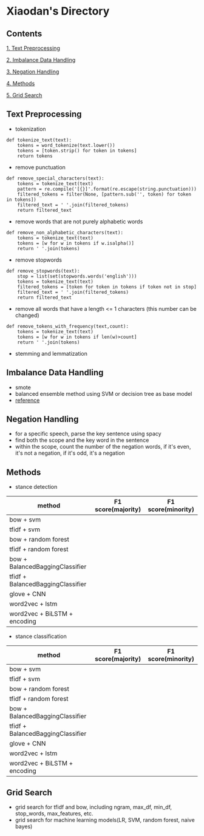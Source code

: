 # Xiaodan's Directory

## Contents
[1. Text Preprocessing](#Text-Preprocessing)

[2. Imbalance Data Handling](#Imbalance-Data-Handling)

[3. Negation Handling](#Negation-Handling)

[4. Methods](#Methods)

[5. Grid Search](#Grid-Search)


## Text Preprocessing
* tokenization
```
def tokenize_text(text):
    tokens = word_tokenize(text.lower())
    tokens = [token.strip() for token in tokens]
    return tokens
```
* remove punctuation
```
def remove_special_characters(text):
    tokens = tokenize_text(text)
    pattern = re.compile('[{}]'.format(re.escape(string.punctuation)))
    filtered_tokens = filter(None, [pattern.sub('', token) for token in tokens])
    filtered_text = ' '.join(filtered_tokens)
    return filtered_text
```
* remove words that are not purely alphabetic words
```
def remove_non_alphabetic_characters(text):
    tokens = tokenize_text(text)
    tokens = [w for w in tokens if w.isalpha()]
    return ' '.join(tokens)
```
* remove stopwords
```
def remove_stopwords(text):
    stop = list(set(stopwords.words('english')))
    tokens = tokenize_text(text)
    filtered_tokens = [token for token in tokens if token not in stop]
    filtered_text = ' '.join(filtered_tokens)
    return filtered_text
```
* remove all words that have a length <= 1 characters (this number can be changed)
```
def remove_tokens_with_frequency(text,count):
    tokens = tokenize_text(text)
    tokens = [w for w in tokens if len(w)>count]
    return ' '.join(tokens)
```
* stemming and lemmatization

## Imbalance Data Handling
* smote 
* balanced ensemble method using SVM or decision tree as base model
* [reference](https://imbalanced-learn.org/en/stable/ensemble.html)

## Negation Handling
* for a specific speech, parse the key sentence using spacy
* find both the scope and the key word in the sentence
* within the scope, count the number of the negation words, if it's even, it's not a negation, if it's odd, it's a negation

## Methods
* stance detection

| method |  F1 score(majority) | F1 score(minority) |
| ----------- | ----------- | ----------- | 
| bow + svm |  |
| tfidf + svm | |
| bow + random forest | |
| tfidf + random forest | |
| bow + BalancedBaggingClassifier | |
| tfidf + BalancedBaggingClassifier | |
| glove + CNN | |
| word2vec + lstm | |
| word2vec + BiLSTM + encoding | |


* stance classification

| method |  F1 score(majority) | F1 score(minority) |
| ----------- | ----------- | ----------- | 
| bow + svm |  |
| tfidf + svm | |
| bow + random forest | |
| tfidf + random forest | |
| bow + BalancedBaggingClassifier | |
| tfidf + BalancedBaggingClassifier | |
| glove + CNN | |
| word2vec + lstm | |
| word2vec + BiLSTM + encoding | |


## Grid Search
* grid search for tfidf and bow, including ngram, max_df, min_df, stop_words, max_features, etc.
* grid search for machine learning models(LR, SVM, random forest, naive bayes)







